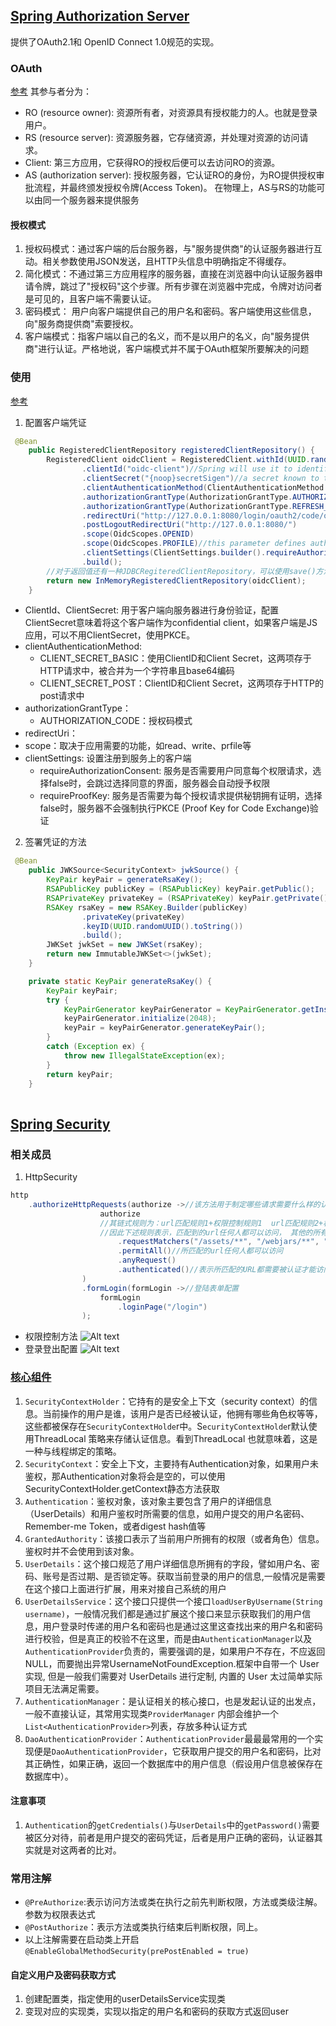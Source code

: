 ## [Spring Authorization Server](https://docs.spring.io/spring-authorization-server/docs/current/reference/html/)
提供了OAuth2.1和 OpenID Connect 1.0规范的实现。
### OAuth
[参考](http://www.ruanyifeng.com/blog/2014/05/oauth_2_0.html)
其参与者分为：
* RO (resource owner): 资源所有者，对资源具有授权能力的人。也就是登录用户。
* RS (resource server): 资源服务器，它存储资源，并处理对资源的访问请求。
* Client: 第三方应用，它获得RO的授权后便可以去访问RO的资源。
* AS (authorization server): 授权服务器，它认证RO的身份，为RO提供授权审批流程，并最终颁发授权令牌(Access Token)。
在物理上，AS与RS的功能可以由同一个服务器来提供服务

#### 授权模式
1. 授权码模式：通过客户端的后台服务器，与"服务提供商"的认证服务器进行互动。相关参数使用JSON发送，且HTTP头信息中明确指定不得缓存。
2. 简化模式：不通过第三方应用程序的服务器，直接在浏览器中向认证服务器申请令牌，跳过了"授权码"这个步骤。所有步骤在浏览器中完成，令牌对访问者是可见的，且客户端不需要认证。
3. 密码模式： 用户向客户端提供自己的用户名和密码。客户端使用这些信息，向"服务商提供商"索要授权。
4. 客户端模式：指客户端以自己的名义，而不是以用户的名义，向"服务提供商"进行认证。严格地说，客户端模式并不属于OAuth框架所要解决的问题

### 使用
[参考](https://www.appsdeveloperblog.com/spring-authorization-server-tutorial/)
1. 配置客户端凭证
```java
 @Bean
    public RegisteredClientRepository registeredClientRepository() {
        RegisteredClient oidcClient = RegisteredClient.withId(UUID.randomUUID().toString())
                .clientId("oidc-client")//Spring will use it to identify which client is trying to access the resource
                .clientSecret("{noop}secretSigen")//a secret known to the client and server that provides trust between the two
                .clientAuthenticationMethod(ClientAuthenticationMethod.CLIENT_SECRET_BASIC)//
                .authorizationGrantType(AuthorizationGrantType.AUTHORIZATION_CODE)
                .authorizationGrantType(AuthorizationGrantType.REFRESH_TOKEN)//a token to renew the authorization code
                .redirectUri("http://127.0.0.1:8080/login/oauth2/code/oidc-client")
                .postLogoutRedirectUri("http://127.0.0.1:8080/")
                .scope(OidcScopes.OPENID)
                .scope(OidcScopes.PROFILE)//this parameter defines authorizations that the client may have
                .clientSettings(ClientSettings.builder().requireAuthorizationConsent(true).build())
                .build();
        //对于返回值还有一种JDBCRegiteredClientRepository，可以使用save()方法保存客户端信息
        return new InMemoryRegisteredClientRepository(oidcClient);
    }
```
* ClientId、ClientSecret: 用于客户端向服务器进行身份验证，配置ClientSecret意味着将这个客户端作为confidential client，如果客户端是JS应用，可以不用ClientSecret，使用PKCE。
* clientAuthenticationMethod: 
    - CLIENT_SECRET_BASIC：使用ClientID和Client Secret，这两项存于HTTP请求中，被合并为一个字符串且base64编码
    - CLIENT_SECRET_POST：ClientID和Client Secret，这两项存于HTTP的post请求中
* authorizationGrantType：
    - AUTHORIZATION_CODE：授权码模式
* redirectUri：
* scope：取决于应用需要的功能，如read、write、prfile等
* clientSettings: 设置注册到服务上的客户端
    - requireAuthorizationConsent: 服务是否需要用户同意每个权限请求，选择false时，会跳过选择同意的界面，服务器会自动授予权限
    - requireProofKey: 服务是否需要为每个授权请求提供秘钥拥有证明，选择false时，服务器不会强制执行PKCE (Proof Key for Code Exchange)验证
2. 签署凭证的方法
```java
 @Bean
    public JWKSource<SecurityContext> jwkSource() {
        KeyPair keyPair = generateRsaKey();
        RSAPublicKey publicKey = (RSAPublicKey) keyPair.getPublic();
        RSAPrivateKey privateKey = (RSAPrivateKey) keyPair.getPrivate();
        RSAKey rsaKey = new RSAKey.Builder(publicKey)
                .privateKey(privateKey)
                .keyID(UUID.randomUUID().toString())
                .build();
        JWKSet jwkSet = new JWKSet(rsaKey);
        return new ImmutableJWKSet<>(jwkSet);
    }

    private static KeyPair generateRsaKey() {
        KeyPair keyPair;
        try {
            KeyPairGenerator keyPairGenerator = KeyPairGenerator.getInstance("RSA");
            keyPairGenerator.initialize(2048);
            keyPair = keyPairGenerator.generateKeyPair();
        }
        catch (Exception ex) {
            throw new IllegalStateException(ex);
        }
        return keyPair;
    }
    
```
## [Spring Security](https://www.springcloud.cc/spring-security.html#overall-architecture)
### 相关成员
1. HttpSecurity
```java
http
    .authorizeHttpRequests(authorize ->//该方法用于制定哪些请求需要什么样的认证或授权
                    authorize
                    //其链式规则为：url匹配规则1+权限控制规则1  url匹配规则2+权限控制规则2 ...
                    //因此下述规则表示，匹配到的url任何人都可以访问， 其他的所有请求都需要验证
                        .requestMatchers("/assets/**", "/webjars/**", "/login")//传入待匹配的数组
                        .permitAll()//所匹配的url任何人都可以访问
                        .anyRequest()
                        .authenticated()//表示所匹配的URL都需要被认证才能访问
                )
                .formLogin(formLogin ->//登陆表单配置
                    formLogin
                        .loginPage("/login")
                );
```
* 权限控制方法
![Alt text](res/auth_res/%E6%9D%83%E9%99%90%E6%8E%A7%E5%88%B6%E6%96%B9%E6%B3%95.png)
* 登录登出配置
![Alt text](res/auth_res/%E7%99%BB%E5%BD%95%E7%99%BB%E5%87%BA%E9%85%8D%E7%BD%AE.png)
### [核心组件](https://baijiahao.baidu.com/s?id=1711889305762686065&wfr=spider&for=pc)
1. `SecurityContextHolder`：它持有的是安全上下文（security context）的信息。当前操作的用户是谁，该用户是否已经被认证，他拥有哪些角色权等等，这些都被保存在`SecurityContextHolde`r中。S`ecurityContextHolde`r默认使用ThreadLocal 策略来存储认证信息。看到ThreadLocal 也就意味着，这是一种与线程绑定的策略。
2. `SecurityContext`：安全上下文，主要持有Authentication对象，如果用户未鉴权，那Authentication对象将会是空的，可以使用SecurityContextHolder.getContext静态方法获取
3. `Authentication`：鉴权对象，该对象主要包含了用户的详细信息（UserDetails）和用户鉴权时所需要的信息，如用户提交的用户名密码、Remember-me Token，或者digest hash值等
4. `GrantedAuthority`：该接口表示了当前用户所拥有的权限（或者角色）信息。鉴权时并不会使用到该对象。
5. `UserDetails`：这个接口规范了用户详细信息所拥有的字段，譬如用户名、密码、账号是否过期、是否锁定等。获取当前登录的用户的信息,一般情况是需要在这个接口上面进行扩展，用来对接自己系统的用户
6. `UserDetailsService`：这个接口只提供一个接口`loadUserByUsername(String username)`，一般情况我们都是通过扩展这个接口来显示获取我们的用户信息，用户登录时传递的用户名和密码也是通过这里这查找出来的用户名和密码进行校验，但是真正的校验不在这里，而是由`AuthenticationManager`以及`AuthenticationProvider`负责的，需要强调的是，如果用户不存在，不应返回NULL，而要抛出异常UsernameNotFoundException.框架中自带一个 User 实现, 但是一般我们需要对 UserDetails 进行定制, 内置的 User 太过简单实际项目无法满足需要。
7. `AuthenticationManager`：是认证相关的核心接口，也是发起认证的出发点，一般不直接认证，其常用实现类`ProviderManager` 内部会维护一个`List<AuthenticationProvider>`列表，存放多种认证方式
8. `DaoAuthenticationProvider`：`AuthenticationProvider`最最最常用的一个实现便是`DaoAuthenticationProvider`，它获取用户提交的用户名和密码，比对其正确性，如果正确，返回一个数据库中的用户信息（假设用户信息被保存在数据库中）。
#### 注意事项
1. `Authentication`的`getCredentials()`与`UserDetails`中的`getPassword()`需要被区分对待，前者是用户提交的密码凭证，后者是用户正确的密码，认证器其实就是对这两者的比对。
### 常用注解
* `@PreAuthorize`:表示访问方法或类在执行之前先判断权限，方法或类级注解。参数为权限表达式
* `@PostAuthorize`：表示方法或类执行结束后判断权限，同上。
* 以上注解需要在启动类上开启`@EnableGlobalMethodSecurity(prePostEnabled = true)`
#### 自定义用户及密码获取方式
1. 创建配置类，指定使用的userDetailsService实现类
2. 变现对应的实现类，实现以指定的用户名和密码的获取方式返回user
